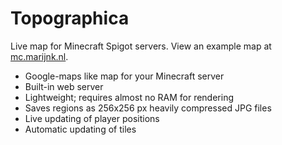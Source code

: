 # Topographica

Live map for Minecraft Spigot servers. View an example map at [mc.marijnk.nl](http://mc.marijnk.nl).

* Google-maps like map for your Minecraft server
* Built-in web server
* Lightweight; requires almost no RAM for rendering
* Saves regions as 256x256 px heavily compressed JPG files
* Live updating of player positions
* Automatic updating of tiles
